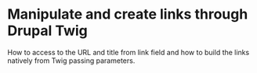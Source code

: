 # Manipulate and create links through Drupal Twig

How to access to the URL and title from link field and how
to build the links natively from Twig passing parameters.
